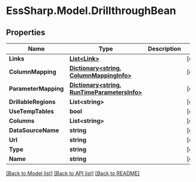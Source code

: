 # EssSharp.Model.DrillthroughBean

## Properties

Name | Type | Description | Notes
------------ | ------------- | ------------- | -------------
**Links** | [**List&lt;Link&gt;**](Link.md) |  | [optional] 
**ColumnMapping** | [**Dictionary&lt;string, ColumnMappingInfo&gt;**](ColumnMappingInfo.md) |  | [optional] 
**ParameterMapping** | [**Dictionary&lt;string, RunTimeParametersInfo&gt;**](RunTimeParametersInfo.md) |  | [optional] 
**DrillableRegions** | **List&lt;string&gt;** |  | [optional] 
**UseTempTables** | **bool** |  | [optional] 
**Columns** | **List&lt;string&gt;** |  | [optional] 
**DataSourceName** | **string** |  | [optional] 
**Url** | **string** |  | [optional] 
**Type** | **string** |  | [optional] 
**Name** | **string** |  | [optional] 

[[Back to Model list]](../README.md#documentation-for-models) [[Back to API list]](../README.md#documentation-for-api-endpoints) [[Back to README]](../README.md)

